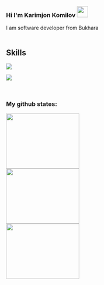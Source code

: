 ### Hi I'm Karimjon Komilov <img src="https://camo.githubusercontent.com/e8e7b06ecf583bc040eb60e44eb5b8e0ecc5421320a92929ce21522dbc34c891/68747470733a2f2f6d656469612e67697068792e636f6d2f6d656469612f6876524a434c467a6361737252346961377a2f67697068792e676966" width="30" />

I am software developer from Bukhara
<br/>
<br/>

## <h2>Skills</h2>

<p>
  <a href="https://skillicons.dev">
    <img src="https://skillicons.dev/icons?i=html,css,js,ts,bootstrap,tailwind,scss,react,redux" />
  </a>
</p>
<p>
  <a href="https://skillicons.dev">
    <img src="https://skillicons.dev/icons?i=python,django,cpp,git,github,ps,ai,figma,xd" />
  </a>
</p>
<br/>

### My github states:
<div>
<img height="150" width="200" src="https://github-readme-stats.vercel.app/api?username=nasimdjanovich&show_icons=true&theme=tokyonight">
<br>
<img height="150" width="200" src="https://github-readme-stats.vercel.app/api/top-langs/?username=nasimdjanovich&layout=compact&lang&theme=tokyonight">
</div>
<div>
<img height="150" width="200" src="https://github-readme-stats.vercel.app/api/top-langs/?username=nasimdjanovich&layout=compact">
</div>
